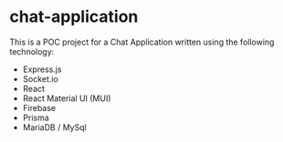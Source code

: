 # chat-application

This is a POC project for a Chat Application written using the following technology:
- Express.js
- Socket.io
- React
- React Material UI (MUI)
- Firebase
- Prisma
- MariaDB / MySql
